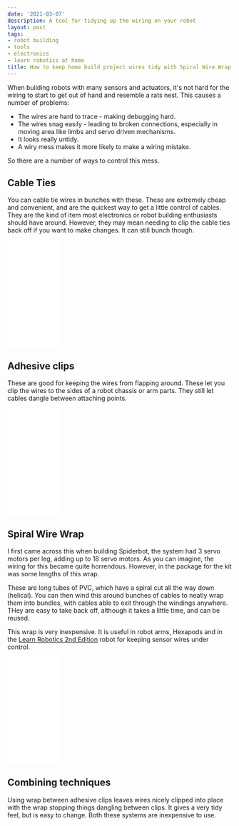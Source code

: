 ```yaml
---
date: '2021-03-07'
description: A tool for tidying up the wiring on your robot
layout: post
tags:
- robot building
- tools
- electronics
- learn robotics at home
title: How to keep home build project wires tidy with Spiral Wire Wrap
---
```

When building robots with many sensors and actuators, it's not hard for the wiring to start to get out of hand and resemble a rats nest. This causes a number of problems:

* The wires are hard to trace - making debugging hard.
* The wires snag easily - leading to broken connections, especially in moving area like limbs and servo driven mechanisms.
* It looks really untidy.
* A wiry mess makes it more likely to make a wiring mistake.

So there are a number of ways to control this mess.

## Cable Ties

You can cable tie wires in bunches with these. These are extremely cheap and convenient, and are the quickest way to get a little control of cables. They are the kind of item most electronics or robot building enthusiasts should have around. However, they may mean needing to clip the cable ties back off if you want to make changes. It can still bunch though.

<iframe style="width:120px;height:240px;" marginwidth="0" marginheight="0" scrolling="no" frameborder="0" src="//ws-eu.amazon-adsystem.com/widgets/q?ServiceVersion=20070822&OneJS=1&Operation=GetAdHtml&MarketPlace=GB&source=ss&ref=as_ss_li_til&ad_type=product_link&tracking_id=orionrobots-21&language=en_GB&marketplace=amazon&region=GB&placement=B07BGTR4G4&asins=B07BGTR4G4&linkId=a44f70d935122509fb811f989fcfff9c&show_border=true&link_opens_in_new_window=true"></iframe>

## Adhesive clips

These are good for keeping the wires from flapping around. These let you clip the wires to the sides of a robot chassis or arm parts. They still let cables dangle between attaching points.

<iframe style="width:120px;height:240px;" marginwidth="0" marginheight="0" scrolling="no" frameborder="0" src="//ws-eu.amazon-adsystem.com/widgets/q?ServiceVersion=20070822&OneJS=1&Operation=GetAdHtml&MarketPlace=GB&source=ss&ref=as_ss_li_til&ad_type=product_link&tracking_id=orionrobots-21&language=en_GB&marketplace=amazon&region=GB&placement=B076BRYBFM&asins=B076BRYBFM&linkId=88bc2bf21b5159a8da498dfe45b0d52d&show_border=true&link_opens_in_new_window=true"></iframe>

## Spiral Wire Wrap

I first came across this when building Spiderbot, the system had 3 servo motors per leg, adding up to 18 servo motors. As you can imagine, the wiring for this became quite horrendous. However, in the package for the kit was some lengths of this wrap.

These are long tubes of PVC, which have a spiral cut all the way down (helical). You can then wind this around bunches of cables to neatly wrap them into bundles, with cables able to exit through the windings anywhere. THey are easy to take back off, although it takes a little time, and can be reused.

This wrap is very inexpensive. It is useful in robot arms, Hexapods and in the [Learn Robotics 2nd Edition](https://packt.live/2NoZqhx) robot for keeping sensor wires under control.

<iframe style="width:120px;height:240px;" marginwidth="0" marginheight="0" scrolling="no" frameborder="0" src="//ws-eu.amazon-adsystem.com/widgets/q?ServiceVersion=20070822&OneJS=1&Operation=GetAdHtml&MarketPlace=GB&source=ss&ref=as_ss_li_til&ad_type=product_link&tracking_id=orionrobots-21&language=en_GB&marketplace=amazon&region=GB&placement=B01LYF1GDV&asins=B01LYF1GDV&linkId=553a72f9684281d9afaf380fdafd3f0a&show_border=true&link_opens_in_new_window=true"></iframe>

## Combining techniques

Using wrap between adhesive clips leaves wires nicely clipped into place with the wrap stopping things dangling between clips. It gives a very tidy feel, but is easy to change. Both these systems are inexpensive to use.
